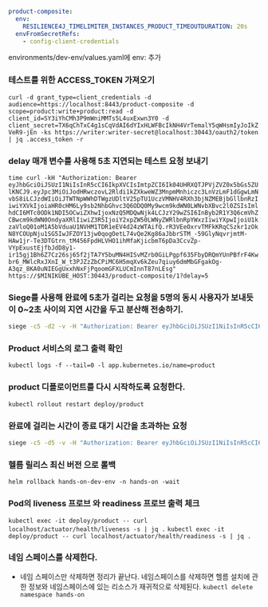 
```yaml
product-composite:  
  env:  
    RESILIENCE4J_TIMELIMITER_INSTANCES_PRODUCT_TIMEOUTDURATION: 20s  
  envFromSecretRefs:  
    - config-client-credentials
```
environments/dev-env/values.yaml에 env: 추가

### 테스트를 위한 ACCESS_TOKEN 가져오기
`curl -d grant_type=client_credentials -d audience=https://localhost:8443/product-composite -d scope=product:write+product:read -d client_id=SY3iYhCMh3P9mWniMMTs5L4uxExwn3Y0 -d client_secret=TX6qChTxC4g1sCqVdAI6dYIxHLWFBcIkNH4VrTemalY5qWHsmIyJoIkZVeR9-jEn -ks https://writer:writer-secret@localhost:30443/oauth2/token | jq .access_token -r`

### delay 매개 변수를 사용해 5초 지연되는 테스트 요청 보내기
`time curl -kH "Authorization: Bearer eyJhbGciOiJSUzI1NiIsInR5cCI6IkpXVCIsImtpZCI6Ik04UHRXQTJPVjZVZ0x5bGs5ZUlKNCJ9.eyJpc3MiOiJodHRwczovL2Rldi1kZXkweWZ3MnpmMnhiczc3LnVzLmF1dGgwLmNvbS8iLCJzdWIiOiJTWTNpWWhDTWgzUDltV25pTU1UczVMNHV4RXh3bjNZMEBjbGllbnRzIiwiYXVkIjoiaHR0cHM6Ly9sb2NhbGhvc3Q6ODQ0My9wcm9kdWN0LWNvbXBvc2l0ZSIsImlhdCI6MTc0ODk1NDI5OCwiZXhwIjoxNzQ5MDQwNjk4LCJzY29wZSI6InByb2R1Y3Q6cmVhZCBwcm9kdWN0OndyaXRlIiwiZ3R5IjoiY2xpZW50LWNyZWRlbnRpYWxzIiwiYXpwIjoiU1kzaVloQ01oM1A5bVduaU1NVHM1TDR1eEV4d24zWTAifQ.rR3VEeOxrvTMFkKRqCSzkr1zOkN8YCOUpNju1SG5IwJFZOY13jw0qogOetL74vQe2Kg86aJbbrSTM_-59GlyNqvrjmtM-HAw1jr-Te3DTGtrn_tM456FpdHLVHO1ihMfaKjicbmT6pDa3CcvZp-VYpExustEjfbJdD8y1-ir15gj1Bh6Z7Cz26sj65f2jTA7Y5buMN4HISvMZrb0GiLPgpf635FbyDRQmYUnPBfrF4Kwbr6_MWlcRxJXnI_W_t3PJZzZbCPiMC6H5mqXv6kZeu7qiuy6dmMbGFgakOg-A3qz_8KA0uNIEGgUxxhNxFjPqoomGFXLUCmInnT87nLEsg" https://$MINIKUBE_HOST:30443/product-composite/1?delay=5`

### Siege를 사용해 완료에 5초가 걸리는 요청을 5명의 동시 사용자가 보내듯이 0~2초 사이의 지연 시간을 두고 분산해 전송하기.
```bash
siege -c5 -d2 -v -H "Authorization: Bearer eyJhbGciOiJSUzI1NiIsInR5cCI6IkpXVCIsImtpZCI6Ik04UHRXQTJPVjZVZ0x5bGs5ZUlKNCJ9.eyJpc3MiOiJodHRwczovL2Rldi1kZXkweWZ3MnpmMnhiczc3LnVzLmF1dGgwLmNvbS8iLCJzdWIiOiJTWTNpWWhDTWgzUDltV25pTU1UczVMNHV4RXh3bjNZMEBjbGllbnRzIiwiYXVkIjoiaHR0cHM6Ly9sb2NhbGhvc3Q6ODQ0My9wcm9kdWN0LWNvbXBvc2l0ZSIsImlhdCI6MTc0ODk1NDI5OCwiZXhwIjoxNzQ5MDQwNjk4LCJzY29wZSI6InByb2R1Y3Q6cmVhZCBwcm9kdWN0OndyaXRlIiwiZ3R5IjoiY2xpZW50LWNyZWRlbnRpYWxzIiwiYXpwIjoiU1kzaVloQ01oM1A5bVduaU1NVHM1TDR1eEV4d24zWTAifQ.rR3VEeOxrvTMFkKRqCSzkr1zOkN8YCOUpNju1SG5IwJFZOY13jw0qogOetL74vQe2Kg86aJbbrSTM_-59GlyNqvrjmtM-HAw1jr-Te3DTGtrn_tM456FpdHLVHO1ihMfaKjicbmT6pDa3CcvZp-VYpExustEjfbJdD8y1-ir15gj1Bh6Z7Cz26sj65f2jTA7Y5buMN4HISvMZrb0GiLPgpf635FbyDRQmYUnPBfrF4Kwbr6_MWlcRxJXnI_W_t3PJZzZbCPiMC6H5mqXv6kZeu7qiuy6dmMbGFgakOg-A3qz_8KA0uNIEGgUxxhNxFjPqoomGFXLUCmInnT87nLEsg" https://$MINIKUBE_HOST:30443/product-composite/1?delay=5
```

### Product 서비스의 로그 출력 확인
`kubectl logs -f --tail=0 -l app.kubernetes.io/name=product`

### product 디폴로이먼트를 다시 시작하도록 요청한다.
`kubectl rollout restart deploy/product`

### 완료에 걸리는 시간이 종료 대기 시간을 초과하는 요청
```bash
siege -c5 -d5 -v -H "Authorization: Bearer eyJhbGciOiJSUzI1NiIsInR5cCI6IkpXVCIsImtpZCI6Ik04UHRXQTJPVjZVZ0x5bGs5ZUlKNCJ9.eyJpc3MiOiJodHRwczovL2Rldi1kZXkweWZ3MnpmMnhiczc3LnVzLmF1dGgwLmNvbS8iLCJzdWIiOiJTWTNpWWhDTWgzUDltV25pTU1UczVMNHV4RXh3bjNZMEBjbGllbnRzIiwiYXVkIjoiaHR0cHM6Ly9sb2NhbGhvc3Q6ODQ0My9wcm9kdWN0LWNvbXBvc2l0ZSIsImlhdCI6MTc0ODk1NDI5OCwiZXhwIjoxNzQ5MDQwNjk4LCJzY29wZSI6InByb2R1Y3Q6cmVhZCBwcm9kdWN0OndyaXRlIiwiZ3R5IjoiY2xpZW50LWNyZWRlbnRpYWxzIiwiYXpwIjoiU1kzaVloQ01oM1A5bVduaU1NVHM1TDR1eEV4d24zWTAifQ.rR3VEeOxrvTMFkKRqCSzkr1zOkN8YCOUpNju1SG5IwJFZOY13jw0qogOetL74vQe2Kg86aJbbrSTM_-59GlyNqvrjmtM-HAw1jr-Te3DTGtrn_tM456FpdHLVHO1ihMfaKjicbmT6pDa3CcvZp-VYpExustEjfbJdD8y1-ir15gj1Bh6Z7Cz26sj65f2jTA7Y5buMN4HISvMZrb0GiLPgpf635FbyDRQmYUnPBfrF4Kwbr6_MWlcRxJXnI_W_t3PJZzZbCPiMC6H5mqXv6kZeu7qiuy6dmMbGFgakOg-A3qz_8KA0uNIEGgUxxhNxFjPqoomGFXLUCmInnT87nLEsg" https://$MINIKUBE_HOST:30443/product-composite/1?delay=15
```

### 헬름 릴리스 최신 버전 으로 롤백
`helm rollback hands-on-dev-env -n hands-on -wait`

### Pod의 liveness 프로브 와 readiness 프로브 출력 체크
`kubectl exec -it deploy/product -- curl localhost/actuator/health/liveness -s | jq .`
`kubectl exec -it deploy/product -- curl localhost/actuator/health/readiness -s | jq .`

### 네임 스페이스를 삭제한다.
- 네임 스페이스만 삭제하면 정리가 끝난다. 네임스페이스를 삭제하면 헬름 설치에 관한 정보와 네임스페이스에 있는 리소스가 재귀적으로 삭제된다.
`kubectl delete namespace hands-on`